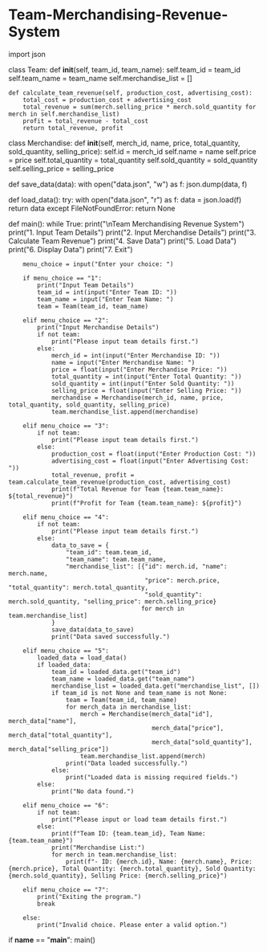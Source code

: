 # Team-Merchandising-Revenue-System
import json

class Team:
    def __init__(self, team_id, team_name):
        self.team_id = team_id
        self.team_name = team_name
        self.merchandise_list = []

    def calculate_team_revenue(self, production_cost, advertising_cost):
        total_cost = production_cost + advertising_cost
        total_revenue = sum(merch.selling_price * merch.sold_quantity for merch in self.merchandise_list)
        profit = total_revenue - total_cost
        return total_revenue, profit

class Merchandise:
    def __init__(self, merch_id, name, price, total_quantity, sold_quantity, selling_price):
        self.id = merch_id
        self.name = name
        self.price = price
        self.total_quantity = total_quantity
        self.sold_quantity = sold_quantity
        self.selling_price = selling_price

def save_data(data):
    with open("data.json", "w") as f:
        json.dump(data, f)

def load_data():
    try:
        with open("data.json", "r") as f:
            data = json.load(f)
            return data
    except FileNotFoundError:
        return None

def main():
    while True:
        print("\nTeam Merchandising Revenue System")
        print("1. Input Team Details")
        print("2. Input Merchandise Details")
        print("3. Calculate Team Revenue")
        print("4. Save Data")
        print("5. Load Data")
        print("6. Display Data")
        print("7. Exit")
        
        menu_choice = input("Enter your choice: ")

        if menu_choice == "1":
            print("Input Team Details")
            team_id = int(input("Enter Team ID: "))
            team_name = input("Enter Team Name: ")
            team = Team(team_id, team_name)

        elif menu_choice == "2":
            print("Input Merchandise Details")
            if not team:
                print("Please input team details first.")
            else:
                merch_id = int(input("Enter Merchandise ID: "))
                name = input("Enter Merchandise Name: ")
                price = float(input("Enter Merchandise Price: "))
                total_quantity = int(input("Enter Total Quantity: "))
                sold_quantity = int(input("Enter Sold Quantity: "))
                selling_price = float(input("Enter Selling Price: "))
                merchandise = Merchandise(merch_id, name, price, total_quantity, sold_quantity, selling_price)
                team.merchandise_list.append(merchandise)

        elif menu_choice == "3":
            if not team:
                print("Please input team details first.")
            else:
                production_cost = float(input("Enter Production Cost: "))
                advertising_cost = float(input("Enter Advertising Cost: "))
                total_revenue, profit = team.calculate_team_revenue(production_cost, advertising_cost)
                print(f"Total Revenue for Team {team.team_name}: ${total_revenue}")
                print(f"Profit for Team {team.team_name}: ${profit}")

        elif menu_choice == "4":
            if not team:
                print("Please input team details first.")
            else:
                data_to_save = {
                    "team_id": team.team_id,
                    "team_name": team.team_name,
                    "merchandise_list": [{"id": merch.id, "name": merch.name,
                                          "price": merch.price, "total_quantity": merch.total_quantity,
                                          "sold_quantity": merch.sold_quantity, "selling_price": merch.selling_price}
                                         for merch in team.merchandise_list]
                }
                save_data(data_to_save)
                print("Data saved successfully.")

        elif menu_choice == "5":
            loaded_data = load_data()
            if loaded_data:
                team_id = loaded_data.get("team_id")
                team_name = loaded_data.get("team_name")
                merchandise_list = loaded_data.get("merchandise_list", [])
                if team_id is not None and team_name is not None:
                    team = Team(team_id, team_name)
                    for merch_data in merchandise_list:
                        merch = Merchandise(merch_data["id"], merch_data["name"],
                                            merch_data["price"], merch_data["total_quantity"],
                                            merch_data["sold_quantity"], merch_data["selling_price"])
                        team.merchandise_list.append(merch)
                    print("Data loaded successfully.")
                else:
                    print("Loaded data is missing required fields.")
            else:
                print("No data found.")

        elif menu_choice == "6":
            if not team:
                print("Please input or load team details first.")
            else:
                print(f"Team ID: {team.team_id}, Team Name: {team.team_name}")
                print("Merchandise List:")
                for merch in team.merchandise_list:
                    print(f"- ID: {merch.id}, Name: {merch.name}, Price: {merch.price}, Total Quantity: {merch.total_quantity}, Sold Quantity: {merch.sold_quantity}, Selling Price: {merch.selling_price}")

        elif menu_choice == "7":
            print("Exiting the program.")
            break

        else:
            print("Invalid choice. Please enter a valid option.")

if __name__ == "__main__":
    main()
